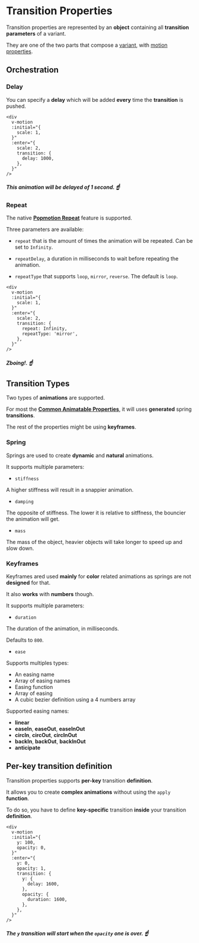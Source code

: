 # Transition Properties

Transition properties are represented by an **object** containing all **transition parameters** of a variant.

They are one of the two parts that compose a [variant](/variants), with [motion properties](/motion-properties).

## Orchestration

### Delay

You can specify a **delay** which will be added **every** time the **transition** is pushed.

```vue
<div
  v-motion
  :initial="{
    scale: 1,
  }"
  :enter="{
    scale: 2,
    transition: {
      delay: 1000,
    },
  }"
/>
```

##### _This animation will be delayed of 1 second._ ☝️

### Repeat

The native [**Popmotion Repeat**](https://popmotion.io/#quick-start-animation-animate-options-repeat) feature is supported.

Three parameters are available:

- `repeat` that is the amount of times the animation will be repeated. Can be set to `Infinity`.

- `repeatDelay`, a duration in milliseconds to wait before repeating the animation.

- `repeatType` that supports `loop`, `mirror`, `reverse`. The default is `loop`.

```vue
<div
  v-motion
  :initial="{
    scale: 1,
  }"
  :enter="{
    scale: 2,
    transition: {
      repeat: Infinity,
      repeatType: 'mirror',
    },
  }"
/>
```

##### _Zboing!._ ☝️

## Transition Types

Two types of **animations** are supported.

For most the [**Common Animatable Properties**](https://github.com/vueuse/motion/blob/main/src/utils/defaults.ts#L43), it will uses **generated** spring **transitions**.

The rest of the properties might be using **keyframes**.

### Spring

Springs are used to create **dynamic** and **natural** animations.

It supports multiple parameters:

- `stiffness`

A higher stiffness will result in a snappier animation.

- `damping`

The opposite of stiffness. The lower it is relative to sitffness, the bouncier the animation will get.

- `mass`

The mass of the object, heavier objects will take longer to speed up and slow down.

### Keyframes

Keyframes ared used **mainly** for **color** related animations as springs are not **designed** for that.

It also **works** with **numbers** though.

It supports multiple parameters:

- `duration`

The duration of the animation, in milliseconds.

Defaults to `800`.

- `ease`

Supports multiples types:

- An easing name
- Array of easing names
- Easing function
- Array of easing
- A cubic bezier definition using a 4 numbers array

Supported easing names:

- **linear**
- **easeIn**, **easeOut**, **easeInOut**
- **circIn**, **circOut**, **circInOut**
- **backIn**, **backOut**, **backInOut**
- **anticipate**

## Per-key transition definition

Transition properties supports **per-key** transition **definition**.

It allows you to create **complex animations** without using the `apply` **function**.

To do so, you have to define **key-specific** transition **inside** your transition **definition**.

```vue
<div
  v-motion
  :initial="{
    y: 100,
    opacity: 0,
  }"
  :enter="{
    y: 0,
    opacity: 1,
    transition: {
      y: {
        delay: 1600,
      },
      opacity: {
        duration: 1600,
      },
    },
  }"
/>
```

##### _The `y` transition will start when the `opacity` one is over._ ☝️
